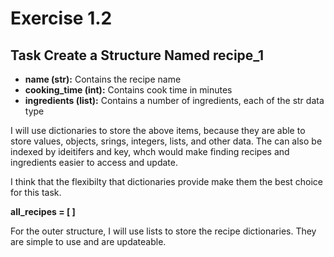 # Exercise 1.2
## Task Create a Structure Named recipe_1
- **name (str):** Contains the recipe name
- **cooking_time (int):** Contains cook time in minutes 
- **ingredients (list):** Contains a number of ingredients, each of the str data type

I will use dictionaries to store the above items, because they are able to store values, objects, srings, integers, lists, and other data. The can also be indexed by ideitifers and key, whch would make finding recipes and ingredients easier to access and update. 

I think that the flexibilty that dictionaries provide make them the best choice for this task.


**all_recipes = [ ]**

For the outer structure, I will use lists to store the recipe dictionaries. They are simple to use and are updateable. 